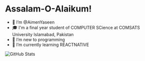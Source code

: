 # Assalam-O-Alaikum!
- 👋 I’m @AimenYaseen
- 🎓 I'm a final year student of COMPUTER SCience at COMSATS University Islamabad, Pakistan
- 👀 I’m new to programming
- 🤞 I’m currently learning REACTNATIVE

<!---
AimenYaseen/AimenYaseen is a ✨ special ✨ repository because its `README.md` (this file) appears on your GitHub profile.
You can click the Preview link to take a look at your changes.
--->




![GitHub Stats](https://github-readme-stats.vercel.app/api?username=AimenYaseen&theme=synthwave)
